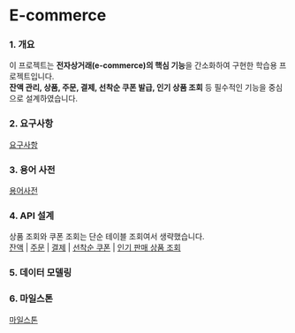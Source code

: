 # E-commerce

### 1. 개요
이 프로젝트는 **전자상거래(e-commerce)의 핵심 기능**을 간소화하여 구현한 학습용 프로젝트입니다.  
**잔액 관리, 상품, 주문, 결제, 선착순 쿠폰 발급, 인기 상품 조회** 등 필수적인 기능을 중심으로 설계하였습니다.

### 2. 요구사항
[요구사항](docs/요구사항.md)

### 3. 용어 사전
[용어사전](docs/용어사전.md)

### 4. API 설계
상품 조회와 쿠폰 조회는 단순 테이블 조회여서 생략했습니다.<br>
[잔액](docs/잔액.md)  |
[주문](docs/주문.md)  |
[결제](docs/결제.md)  |
[선착순 쿠폰](docs/쿠폰.md)  |
[인기 판매 상품 조회](docs/베스트셀러조회.md)


### 5. 데이터 모델링

### 6. 마일스톤
[마일스톤](https://github.com/users/skdev0619/projects/1/views/5)